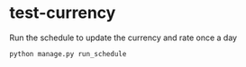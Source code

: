 # test-currency

Run the schedule to update the currency and rate once a day

    python manage.py run_schedule
